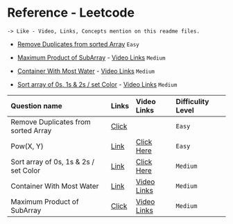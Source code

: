 # Reference - Leetcode
```
-> Like - Video, Links, Concepts mention on this readme files.
```
- [Remove Duplicates from sorted Array](https://leetcode.com/problems/remove-duplicates-from-sorted-array/submissions/1504830227/) `Easy`

- [Maximum Product of SubArray](https://github.com/Jaykant-yadav/Data-Structure-Algorithm/blob/main/Leetcode/maxProductSubArray.java) - [Video Links](https://www.youtube.com/watch?v=hnswaLJvr6g) `Medium`

- [Container With Most Water](https://leetcode.com/problems/container-with-most-water/description/) - [Video Links](https://www.youtube.com/watch?v=EbkMABpP52U&list=PLfqMhTWNBTe137I_EPQd34TsgV6IO55pt&index=15) `Medium`


- [Sort array of 0s, 1s & 2s / set Color](https://leetcode.com/problems/sort-colors/description/) - [Video Links](https://www.youtube.com/watch?v=J48aGjfjYTI&list=PLfqMhTWNBTe137I_EPQd34TsgV6IO55pt&index=25) `Medium`

| Question name | Links         | Video Links                       |Difficulity Level |
| :--------     | :-------      | :-------------------------------- | :--------------  |
| Remove Duplicates from sorted Array | [Click](https://leetcode.com/problems/remove-duplicates-from-sorted-array/submissions/1504830227/)| | `Easy`
| Pow(X, Y)          | [Link](https://leetcode.com/problems/powx-n/description/)      | [Click Here](https://leetcode.com/problems/powx-n/description/)| `Easy`           | 
| Sort array of 0s, 1s & 2s / set Color          | [Link](https://leetcode.com/problems/sort-colors/description/)      | [Click Here](https://www.youtube.com/watch?v=J48aGjfjYTI&list=PLfqMhTWNBTe137I_EPQd34TsgV6IO55pt&index=25)| `Medium`           | 
| Container With Most Water | [Link](https://leetcode.com/problems/container-with-most-water/description/) | [Video Links](https://www.youtube.com/watch?v=EbkMABpP52U&list=PLfqMhTWNBTe137I_EPQd34TsgV6IO55pt&index=15) | `Medium`         |
| Maximum Product of SubArray | [Click](https://github.com/Jaykant-yadav/Data-Structure-Algorithm/blob/main/Leetcode/maxProductSubArray.java) | [Video Links](https://www.youtube.com/watch?v=hnswaLJvr6g) |`Medium`    |
         